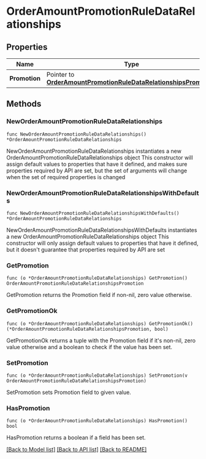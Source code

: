 # OrderAmountPromotionRuleDataRelationships

## Properties

Name | Type | Description | Notes
------------ | ------------- | ------------- | -------------
**Promotion** | Pointer to [**OrderAmountPromotionRuleDataRelationshipsPromotion**](OrderAmountPromotionRuleDataRelationshipsPromotion.md) |  | [optional] 

## Methods

### NewOrderAmountPromotionRuleDataRelationships

`func NewOrderAmountPromotionRuleDataRelationships() *OrderAmountPromotionRuleDataRelationships`

NewOrderAmountPromotionRuleDataRelationships instantiates a new OrderAmountPromotionRuleDataRelationships object
This constructor will assign default values to properties that have it defined,
and makes sure properties required by API are set, but the set of arguments
will change when the set of required properties is changed

### NewOrderAmountPromotionRuleDataRelationshipsWithDefaults

`func NewOrderAmountPromotionRuleDataRelationshipsWithDefaults() *OrderAmountPromotionRuleDataRelationships`

NewOrderAmountPromotionRuleDataRelationshipsWithDefaults instantiates a new OrderAmountPromotionRuleDataRelationships object
This constructor will only assign default values to properties that have it defined,
but it doesn't guarantee that properties required by API are set

### GetPromotion

`func (o *OrderAmountPromotionRuleDataRelationships) GetPromotion() OrderAmountPromotionRuleDataRelationshipsPromotion`

GetPromotion returns the Promotion field if non-nil, zero value otherwise.

### GetPromotionOk

`func (o *OrderAmountPromotionRuleDataRelationships) GetPromotionOk() (*OrderAmountPromotionRuleDataRelationshipsPromotion, bool)`

GetPromotionOk returns a tuple with the Promotion field if it's non-nil, zero value otherwise
and a boolean to check if the value has been set.

### SetPromotion

`func (o *OrderAmountPromotionRuleDataRelationships) SetPromotion(v OrderAmountPromotionRuleDataRelationshipsPromotion)`

SetPromotion sets Promotion field to given value.

### HasPromotion

`func (o *OrderAmountPromotionRuleDataRelationships) HasPromotion() bool`

HasPromotion returns a boolean if a field has been set.


[[Back to Model list]](../README.md#documentation-for-models) [[Back to API list]](../README.md#documentation-for-api-endpoints) [[Back to README]](../README.md)



